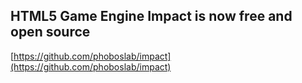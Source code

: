 ## HTML5 Game Engine Impact is now free and open source
  
  [https://github.com/phoboslab/impact](https://github.com/phoboslab/impact)